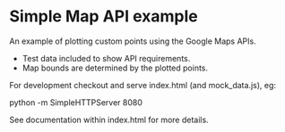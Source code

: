 # Simple Map API example

An example of plotting custom points using the Google Maps APIs.

* Test data included to show API requirements.
* Map bounds are determined by the plotted points.

For development checkout and serve index.html (and mock_data.js), eg:

python -m SimpleHTTPServer 8080

See documentation within index.html for more details.
